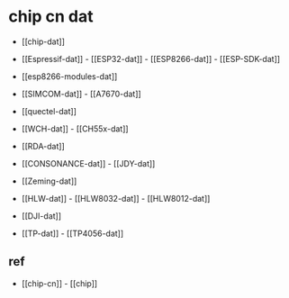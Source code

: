 
# chip cn dat 

- [[chip-dat]]


- [[Espressif-dat]] - [[ESP32-dat]] - [[ESP8266-dat]] - [[ESP-SDK-dat]]

- [[esp8266-modules-dat]]

- [[SIMCOM-dat]]  - [[A7670-dat]]

- [[quectel-dat]]

- [[WCH-dat]] - [[CH55x-dat]]

- [[RDA-dat]]

- [[CONSONANCE-dat]] - [[JDY-dat]]

- [[Zeming-dat]]

- [[HLW-dat]] - [[HLW8032-dat]] - [[HLW8012-dat]]

- [[DJI-dat]]

- [[TP-dat]] - [[TP4056-dat]]




## ref 

- [[chip-cn]] - [[chip]]